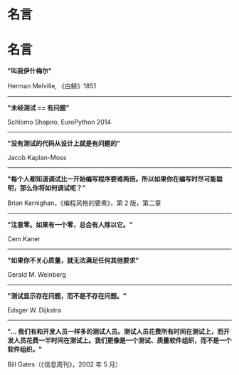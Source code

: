 # 名言

# 名言

**"叫我伊什梅尔"**

Herman Melville, 《白鲸》1851

* * *

**"未经测试 == 有问题"**

Schlomo Shapiro, EuroPython 2014

* * *

**"没有测试的代码从设计上就是有问题的"**

Jacob Kaplan-Moss

* * *

**"每个人都知道调试比一开始编写程序要难两倍。所以如果你在编写时尽可能聪明，那么你将如何调试呢？"**

Brian Kernighan，《编程风格的要素》，第 2 版，第二章

* * *

**"注意零。如果有一个零，总会有人除以它。"**

Cem Kaner

* * *

**"如果你不关心质量，就无法满足任何其他要求"**

Gerald M. Weinberg

* * *

**"测试显示存在问题，而不是不存在问题。"**

Edsger W. Dijkstra

* * *

**"... 我们有和开发人员一样多的测试人员。测试人员花费所有时间在测试上，而开发人员花费一半时间在测试上。我们更像是一个测试、质量软件组织，而不是一个软件组织。"**

Bill Gates（《信息周刊》，2002 年 5 月）
